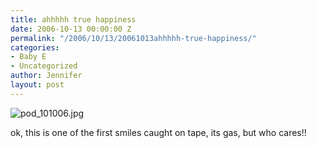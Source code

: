 ```yaml
---
title: ahhhhh true happiness
date: 2006-10-13 00:00:00 Z
permalink: "/2006/10/13/20061013ahhhhh-true-happiness/"
categories:
- Baby E
- Uncategorized
author: Jennifer
layout: post
---
```


<img id="image27" alt="pod_101006.jpg" src="http://static.squarespace.com/static/50db6bb3e4b015296cd43789/50dfa5b1e4b0dc6320e0b5ea/50dfa5b1e4b0dc6320e0b601/1160751474000/?format=original" />

ok, this is one of the first smiles caught on tape, its gas, but who cares!!
